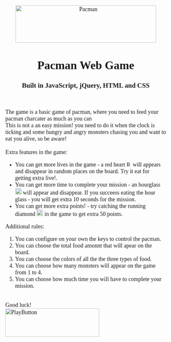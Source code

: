 <div style="text-align: center; font-size:18px;">
	<div style="display: inline-block; text-align: left; color:#1d1d1d; font-family: Tahoma;">
	<p align="center">
	<img src="https://i.ibb.co/pXRBYdN/pacman.png" alt="Pacman" width="440" height="117"/>
	</p>
	<h1 align="center" style="color:#1d1d1d; font-family: Tahoma;">Pacman Web Game</h1>
	<h3 align="center" style="color:#1d1d1d; font-family: Tahoma;">Built in JavaScript, jQuery, HTML and CSS<br></h3>
	<br>
	<p>
		The game is a basic game of pacman, where you need to feed your pacman charcater as much as you can<br>
		This is not a an easy mission! you need to do it when the clock is ticking and some hungry and angry monsters chasing you and want to eat you alive, so be aware!<br><br>
		Extra features in the game:
	<ul>
	  <li>You can get more lives in the game - a red heart <img src="https://i.ibb.co/zQpMx9C/heart.png" alt="Red Heart" width="15" height="15"/> will appears and disappear in random places on the board. Try it eat for getting extra live!.</li>
	  <li>You can get more time to complete your mission - an hourglass <img src="https://i.ibb.co/0B8VYyr/hourglass.png" alt="Hour Glass" width="20" height="20"/> will appear and disappear. If you succeess eating the hour glass - you will get extra 10 seconds for the mission.</li>
	  <li>You can get more extra points! - try catching the running diamond <img src="https://i.ibb.co/zVjNCdQ/diamond.png" alt="Diamond" width="20" height="20"/> in the game to get extra 50 points.</li>
	</ul>
	</p>
	<p>
	Additional rules:
		<ol>
		<li>You can configure on your own the keys to control the pacman.</li>
		<li>You can choose the total food amonnt that will apear on the board.</li>
		<li>You can choose the colors of all the the three types of food.</li>
		<li>You can choose how many monsters will appear on the game from 1 to 4.</li>
		<li>You can choose how much time you will have to complete your mission.</li>
		</ol>
	</p>
	<br>
	Good luck!
	<br>
	<a href="https://avivamsellem.github.io/PacmanGame/" target="_blank"> <img src="https://i.ibb.co/BndYrgg/playgame.png" alt="PlayButton" width="294" height="89"/> </a> 
</div>
</div>	
